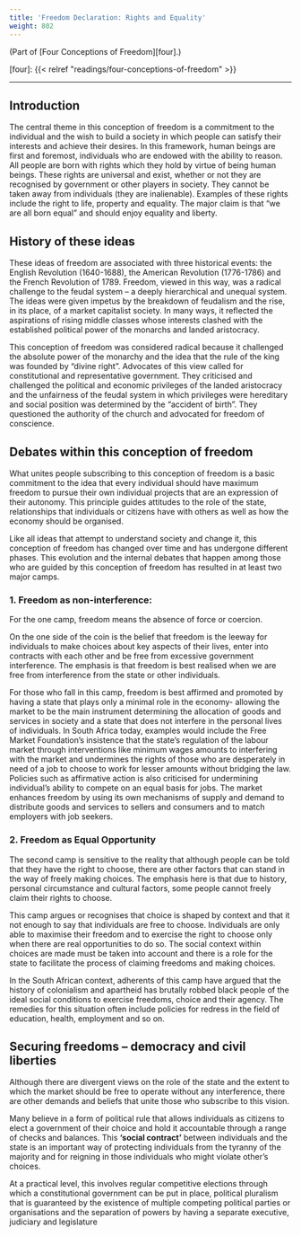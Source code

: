 ```yaml
---
title: 'Freedom Declaration: Rights and Equality'
weight: 802
---
```


(Part of [Four Conceptions of Freedom][four].)

[four]: {{< relref "readings/four-conceptions-of-freedom" >}}

----

## Introduction

The central theme in this conception of freedom is a commitment to the
individual and the wish to build a society in which people can satisfy their
interests and achieve their desires. In this framework, human beings are first
and foremost, individuals who are endowed with the ability to reason. All
people are born with rights which they hold by virtue of being human beings.
These rights are universal and exist, whether or not they are recognised by
government or other players in society. They cannot be taken away from
individuals (they are inalienable). Examples of these rights include the right
to life, property and equality. The major claim is that “we are all born equal”
and should enjoy equality and liberty.

## History of these ideas

These ideas of freedom are associated with three historical events: the English
Revolution (1640-1688), the American Revolution (1776-1786) and the French
Revolution of 1789. Freedom, viewed in this way, was a radical challenge to the
feudal system – a deeply hierarchical and unequal system. The ideas were given
impetus by the breakdown of feudalism and the rise, in its place, of a market
capitalist society. In many ways, it reflected the aspirations of rising middle
classes whose interests clashed with the established political power of the
monarchs and landed aristocracy.

This conception of freedom was considered radical because it challenged the
absolute power of the monarchy and the idea that the rule of the king was
founded by “divine right”. Advocates of this view called for constitutional and
representative government. They criticised and challenged the political and
economic privileges of the landed aristocracy and the unfairness of the feudal
system in which privileges were hereditary and social position was determined
by the “accident of birth”. They questioned the authority of the church and
advocated for freedom of conscience.

## Debates within this conception of freedom

What unites people subscribing to this conception of freedom is a basic
commitment to the idea that every individual should have maximum freedom to
pursue their own individual projects that are an expression of their autonomy.
This principle guides attitudes to the role of the state, relationships that
individuals or citizens have with others as well as how the economy should be
organised.

Like all ideas that attempt to understand society and change it, this
conception of freedom has changed over time and has undergone different phases.
This evolution and the internal debates that happen among those who are guided
by this conception of freedom has resulted in at least two major camps.

### 1. Freedom as non-interference:

For the one camp, freedom means the absence of force or coercion.

On the one side of the coin is the belief that freedom is the leeway for
individuals to make choices about key aspects of their lives, enter into
contracts with each other and be free from excessive government interference.
The emphasis is that freedom is best realised when we are free from
interference from the state or other individuals.

For those who fall in this camp, freedom is best affirmed and promoted by
having a state that plays only a minimal role in the economy- allowing the
market to be the main instrument determining the allocation of goods and
services in society and a state that does not interfere in the personal lives
of individuals. In South Africa today, examples would include the Free Market
Foundation’s insistence that the state’s regulation of the labour market
through interventions like minimum wages amounts to interfering with the market
and undermines the rights of those who are desperately in need of a job to
choose to work for lesser amounts without bridging the law. Policies such as
affirmative action is also criticised for undermining individual’s ability to
compete on an equal basis for jobs. The market enhances freedom by using its
own mechanisms of supply and demand to distribute goods and services to sellers
and consumers and to match employers with job seekers.

### 2. Freedom as Equal Opportunity

The second camp is sensitive to the reality that although people can be told
that they have the right to choose, there are other factors that can stand in
the way of freely making choices. The emphasis here is that due to history,
personal circumstance and cultural factors, some people cannot freely claim
their rights to choose.

This camp argues or recognises that choice is shaped by context and that it not
enough to say that individuals are free to choose. Individuals are only able to
maximise their freedom and to exercise the right to choose only when there are
real opportunities to do so. The social context within choices are made must be
taken into account and there is a role for the state to facilitate the process
of claiming freedoms and making choices.

In the South African context, adherents of this camp have argued that the
history of colonialism and apartheid has brutally robbed black people of the
ideal social conditions to exercise freedoms, choice and their agency. The
remedies for this situation often include policies for redress in the field of
education, health, employment and so on.

## Securing freedoms – democracy and civil liberties

Although there are divergent views on the role of the state and the extent to
which the market should be free to operate without any interference, there are
other demands and beliefs that unite those who subscribe to this vision.

Many believe in a form of political rule that allows individuals as citizens to
elect a government of their choice and hold it accountable through a range of
checks and balances. This **‘social contract’** between individuals and the state
is an important way of protecting individuals from the tyranny of the majority
and for reigning in those individuals who might violate other’s choices.

At a practical level, this involves regular competitive elections through which
a constitutional government can be put in place, political pluralism that is
guaranteed by the existence of multiple competing political parties or
organisations and the separation of powers by having a separate executive,
judiciary and legislature
